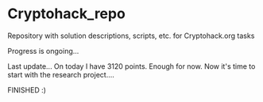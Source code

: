 # Cryptohack_repo
Repository with solution descriptions, scripts, etc. for Cryptohack.org tasks

Progress is ongoing...

Last update...
On today I have 3120 points. 
Enough for now. Now it's time to start with the research project....

FINISHED :)
